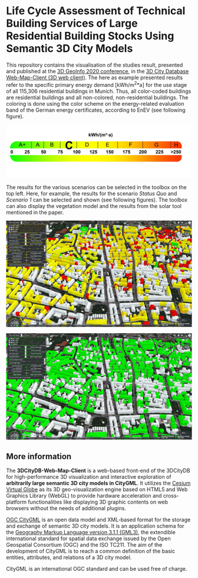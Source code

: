 # Life Cycle Assessment of Technical Building Services of Large Residential Building Stocks Using Semantic 3D City Models

This repository contains the visualisation of the studies result, presented and published at the [3D GeoInfo 2020 conference](https://www.ucl.ac.uk/3dgeoinfo/), in the [3D City Database Web-Map-Client (3D web client)](https://github.com/3dcitydb/3dcitydb-web-map/). The here as example presented results refer to the specific primary energy demand [kWh/m<sup>2</sup>*a] for the use stage of all 115,306 residential buildings in Munich. Thus, all color-coded buildings are residential buildings and all non-colored, non-residential buildings. The coloring is done using the color scheme on the energy-related evaluation band of the German energy certificates, according to EnEV (see following figure). 

<p align="center">
<img src="EvaluationBand.png" width="500" />
</p>

The results for the various scenarios can be selected in the toolbox on the top left. Here, for example, the results for the scenario *Status Quo* and *Scenario 1*  can be selected and shown (see following figures). The toolbox can also display the vegetation model and the results from the solar tool mentioned in the paper. 

<p align="center">
<img src="PEDStatusQuo.png" width="800" />
</p>

<p align="center">
<img src="PEDSzenario1.png" width="800" />
</p>


More information
----------------
The **3DCityDB-Web-Map-Client** is a web-based front-end of the 3DCityDB for high-performance 3D visualization and interactive exploration of **arbitrarily large semantic 3D city models in CityGML**. It utilizes the [Cesium Virtual Globe](http://cesiumjs.org/index.html) as its 3D geo-visualization engine based on HTML5 and Web Graphics Library (WebGL) to provide hardware acceleration and cross-platform functionalities like displaying 3D graphic contents on web browsers without the needs of additional plugins.

[OGC CityGML](https://www.opengeospatial.org/standards/citygml) is an open data model and XML-based format for the storage and exchange of semantic 3D city models. It is an application schema for the [Geography Markup Language version 3.1.1 (GML3)](https://www.opengeospatial.org/standards/gml), the extendible international standard for spatial data exchange issued by the Open Geospatial Consortium (OGC) and the ISO TC211. The aim of the development of CityGML is to reach a common definition of the basic entities, attributes, and relations of a 3D city model.

CityGML is an international OGC standard and can be used free of charge.

